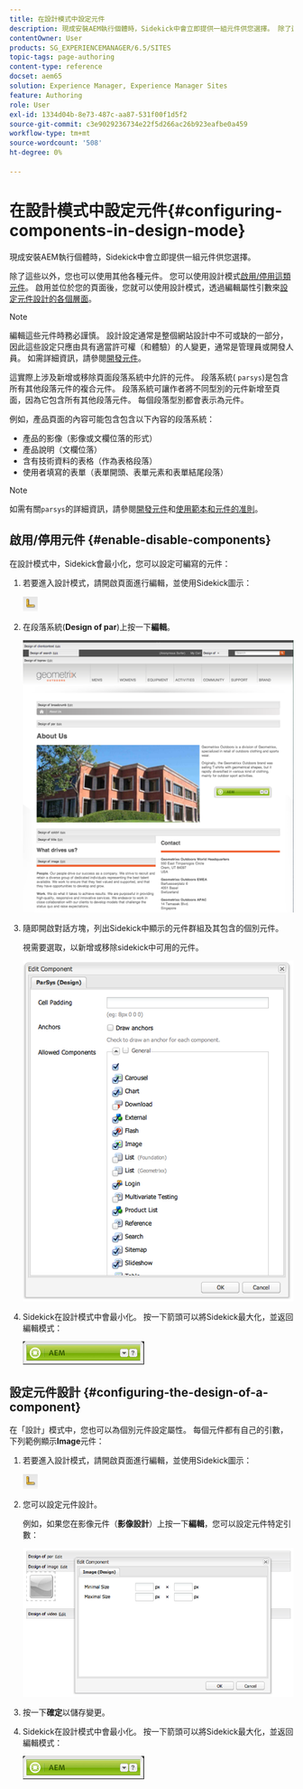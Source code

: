 ```yaml
---
title: 在設計模式中設定元件
description: 現成安裝AEM執行個體時，Sidekick中會立即提供一組元件供您選擇。 除了這些以外，您也可以使用其他各種元件。 您可以使用設計模式來啟用/停用這類元件。
contentOwner: User
products: SG_EXPERIENCEMANAGER/6.5/SITES
topic-tags: page-authoring
content-type: reference
docset: aem65
solution: Experience Manager, Experience Manager Sites
feature: Authoring
role: User
exl-id: 1334d04b-8e73-487c-aa87-531f00f1d5f2
source-git-commit: c3e9029236734e22f5d266ac26b923eafbe0a459
workflow-type: tm+mt
source-wordcount: '508'
ht-degree: 0%

---
```


# 在設計模式中設定元件{#configuring-components-in-design-mode}

現成安裝AEM執行個體時，Sidekick中會立即提供一組元件供您選擇。

除了這些以外，您也可以使用其他各種元件。 您可以使用設計模式[啟用/停用這類元件](#enabledisablecomponentsusingdesignmode)。 啟用並位於您的頁面後，您就可以使用設計模式，透過編輯屬性引數來[設定元件設計的各個層面](#configuringcomponentsusingdesignmode)。

>[!NOTE]
>
>編輯這些元件時務必謹慎。 設計設定通常是整個網站設計中不可或缺的一部分，因此這些設定只應由具有適當許可權（和體驗）的人變更，通常是管理員或開發人員。 如需詳細資訊，請參閱[開發元件](/help/sites-developing/components.md)。

這實際上涉及新增或移除頁面段落系統中允許的元件。 段落系統( `parsys`)是包含所有其他段落元件的複合元件。 段落系統可讓作者將不同型別的元件新增至頁面，因為它包含所有其他段落元件。 每個段落型別都會表示為元件。

例如，產品頁面的內容可能包含包含以下內容的段落系統：

* 產品的影像（影像或文欄位落的形式）
* 產品說明（文欄位落）
* 含有技術資料的表格（作為表格段落）
* 使用者填寫的表單（表單開頭、表單元素和表單結尾段落）

>[!NOTE]
>
>如需有關`parsys`的詳細資訊，請參閱[開發元件](/help/sites-developing/components.md#paragraphsystem)和[使用範本和元件的准則](/help/sites-developing/dev-guidelines-bestpractices.md#guidelines-for-using-templates-and-components)。

## 啟用/停用元件 {#enable-disable-components}

在設計模式中，Sidekick會最小化，您可以設定可編寫的元件：

1. 若要進入設計模式，請開啟頁面進行編輯，並使用Sidekick圖示：

   ![設計模式](do-not-localize/chlimage_1.png)

1. 在段落系統(**Design of par**)上按一下&#x200B;**編輯**。

   ![screen_shot_2012-02-08at102726am](assets/screen_shot_2012-02-08at102726am.png)

1. 隨即開啟對話方塊，列出Sidekick中顯示的元件群組及其包含的個別元件。

   視需要選取，以新增或移除sidekick中可用的元件。

   ![screen_shot_2012-02-08at103407am](assets/screen_shot_2012-02-08at103407am.png)

1. Sidekick在設計模式中會最小化。 按一下箭頭可以將Sidekick最大化，並返回編輯模式：

   ![Sidekick已最小化](do-not-localize/sidekick-collapsed.png)

## 設定元件設計 {#configuring-the-design-of-a-component}

在「設計」模式中，您也可以為個別元件設定屬性。 每個元件都有自己的引數，下列範例顯示&#x200B;**Image**&#x200B;元件：

1. 若要進入設計模式，請開啟頁面進行編輯，並使用Sidekick圖示：

   ![設計模式 — Sidekick](do-not-localize/chlimage_1-1.png)

1. 您可以設定元件設計。

   例如，如果您在影像元件（**影像設計**）上按一下&#x200B;**編輯**，您可以設定元件特定引數：

   ![chlimage_1-5](assets/chlimage_1-5.png)

1. 按一下&#x200B;**確定**&#x200B;以儲存變更。

1. Sidekick在設計模式中會最小化。 按一下箭頭可以將Sidekick最大化，並返回編輯模式：

   ![Sidekick已最小化](do-not-localize/sidekick-collapsed-1.png)
